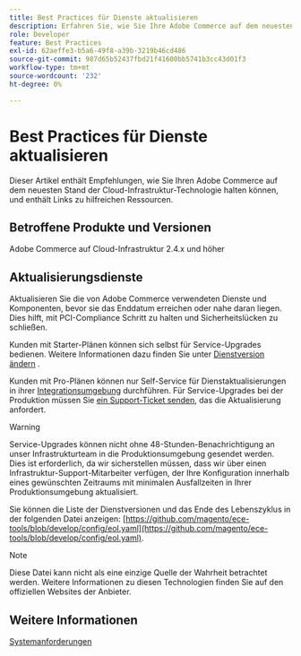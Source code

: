 ```yaml
---
title: Best Practices für Dienste aktualisieren
description: Erfahren Sie, wie Sie Ihre Adobe Commerce auf dem neuesten Stand der Cloud-Infrastruktur-Technologie halten.
role: Developer
feature: Best Practices
exl-id: 62aeffe3-b5a6-49f8-a39b-3219b46cd486
source-git-commit: 987d65b52437fbd21f41600bb5741b3cc43d01f3
workflow-type: tm+mt
source-wordcount: '232'
ht-degree: 0%

---
```


# Best Practices für Dienste aktualisieren

Dieser Artikel enthält Empfehlungen, wie Sie Ihren Adobe Commerce auf dem neuesten Stand der Cloud-Infrastruktur-Technologie halten können, und enthält Links zu hilfreichen Ressourcen.

## Betroffene Produkte und Versionen

Adobe Commerce auf Cloud-Infrastruktur 2.4.x und höher

## Aktualisierungsdienste

Aktualisieren Sie die von Adobe Commerce verwendeten Dienste und Komponenten, bevor sie das Enddatum erreichen oder nahe daran liegen. Dies hilft, mit PCI-Compliance Schritt zu halten und Sicherheitslücken zu schließen.

Kunden mit Starter-Plänen können sich selbst für Service-Upgrades bedienen. Weitere Informationen dazu finden Sie unter [Dienstversion ändern](https://experienceleague.adobe.com/en/docs/commerce-cloud-service/user-guide/configure/service/services-yaml#change-service-version) .

Kunden mit Pro-Plänen können nur Self-Service für Dienstaktualisierungen in ihrer [Integrationsumgebung](https://experienceleague.adobe.com/docs/commerce-knowledge-base/kb/announcements/commerce-announcements/integration-environment-enhancement-request-pro-and-starter.html) durchführen. Für Service-Upgrades bei der Produktion müssen Sie [ein Support-Ticket senden](https://experienceleague.adobe.com/docs/commerce-knowledge-base/kb/help-center-guide/magento-help-center-user-guide.html#submit-ticket), das die Aktualisierung anfordert.

>[!WARNING]
>
>Service-Upgrades können nicht ohne 48-Stunden-Benachrichtigung an unser Infrastrukturteam in die Produktionsumgebung gesendet werden. Dies ist erforderlich, da wir sicherstellen müssen, dass wir über einen Infrastruktur-Support-Mitarbeiter verfügen, der Ihre Konfiguration innerhalb eines gewünschten Zeitraums mit minimalen Ausfallzeiten in Ihrer Produktionsumgebung aktualisiert.

Sie können die Liste der Dienstversionen und das Ende des Lebenszyklus in der folgenden Datei anzeigen: [https://github.com/magento/ece-tools/blob/develop/config/eol.yaml](https://github.com/magento/ece-tools/blob/develop/config/eol.yaml).

>[!NOTE]
>
>Diese Datei kann nicht als eine einzige Quelle der Wahrheit betrachtet werden. Weitere Informationen zu diesen Technologien finden Sie auf den offiziellen Websites der Anbieter.

## Weitere Informationen

[Systemanforderungen](../../../installation/system-requirements.md)
